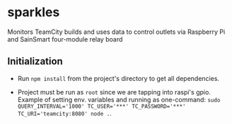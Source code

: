 sparkles
========

Monitors TeamCity builds and uses data to control outlets via Raspberry Pi and SainSmart four-module relay board

## Initialization

- Run `npm install` from the project's directory to get all dependencies.

- Project must be run as `root` since we are tapping into raspi's gpio. Example of setting env. variables and running 
as one-command: `sudo QUERY_INTERVAL='1000' TC_USER='***' TC_PASSWORD='***' TC_URI='teamcity:8080' node .`.
